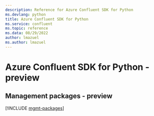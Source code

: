 ```yaml
---
description: Reference for Azure Confluent SDK for Python
ms.devlang: python
title: Azure Confluent SDK for Python
ms.service: confluent
ms.topic: reference
ms.data: 08/29/2022
author: lmazuel
ms.author: lmazuel
---
```

# Azure Confluent SDK for Python - preview

## Management packages - preview
[!INCLUDE [mgmt-packages](confluent-mgmt-index.md)]